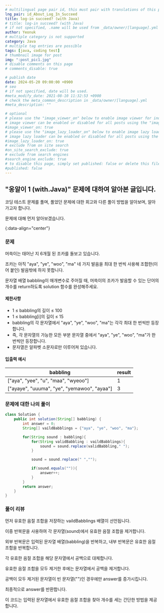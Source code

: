```yaml
---
# multilingual page pair id, this must pair with translations of this page. (This name must be unique)
lng_pair: id_About_Log_In_Succeed
title: log-in succeed? (with Java)
# title: log-in succeed? (with Java)
# if not specified, .name will be used from _data/owner/[language].yml
author: Yeonuk
# multiple category is not supported
category: Java
# multiple tag entries are possible
tags: [java, coding test]
# thumbnail image for post
img: ":post_pic1.jpg"
# disable comments on this page
# comments_disable: true

# publish date
date: 2024-05-20 09:00:00 +0900
# seo
# if not specified, date will be used.
#meta_modify_date: 2021-08-10 11:32:53 +0900
# check the meta_common_description in _data/owner/[language].yml
#meta_description: ""

# optional
# please use the "image_viewer_on" below to enable image viewer for individual pages or posts (_posts/ or [language]/_posts folders).
# image viewer can be enabled or disabled for all posts using the "image_viewer_posts: true" setting in _data/conf/main.yml.
#image_viewer_on: true
# please use the "image_lazy_loader_on" below to enable image lazy loader for individual pages or posts (_posts/ or [language]/_posts folders).
# image lazy loader can be enabled or disabled for all posts using the "image_lazy_loader_posts: true" setting in _data/conf/main.yml.
#image_lazy_loader_on: true
# exclude from on site search
#on_site_search_exclude: true
# exclude from search engines
#search_engine_exclude: true
# to disable this page, simply set published: false or delete this file
#published: false
---
```


<!-- outline-start -->

## "옹알이 1 (with.Java)" 문제에 대하여 알아본 글입니다.

코딩 테스트 문제를 풀며, 풀었던 문제에 대한 회고와 다른 풀이 방법을 알아보며, 알아가고자 합니다.

문제에 대해 먼저 알아보겠습니다.

{:data-align="center"}

<!-- outline-end -->

### 문제

머쓱이는 태어난 지 6개월 된 조카를 돌보고 있습니다.

조카는 아직 "aya", "ye", "woo", "ma" 네 가지 발음을 최대 한 번씩 사용해 조합한(이어 붙인) 발음밖에 하지 못합니다.

문자열 배열 babbling이 매개변수로 주어질 때, 머쓱이의 조카가 발음할 수 있는 단어의 개수를 return하도록 solution 함수를 완성해주세요.

#### 제한사항

- 1 ≤ babbling의 길이 ≤ 100
- 1 ≤ babbling[i]의 길이 ≤ 15
- babbling의 각 문자열에서 "aya", "ye", "woo", "ma"는 각각 최대 한 번씩만 등장합니다.
- 즉, 각 문자열의 가능한 모든 부분 문자열 중에서 "aya", "ye", "woo", "ma"가 한 번씩만 등장합니다.
- 문자열은 알파벳 소문자로만 이루어져 있습니다.

#### 입출력 예시

<!-- | lines                     | result |
| ------------------------- | ------ |
| [[0, 1], [2, 5], [3, 9]]  | 2      |
| [[-1, 1], [1, 3], [3, 9]] | 0      |
| [[0, 5], [3, 9], [1, 10]] | 8      | -->

| babbling                                    | result |
| ------------------------------------------- | ------ |
| ["aya", "yee", "u", "maa", "wyeoo"]         | 1      |
| ["ayaye", "uuuma", "ye", "yemawoo", "ayaa"] | 3      |

### 문제에 대한 나의 풀이

```java
class Solution {
    public int solution(String[] babbling) {
        int answer = 0;
        String[] vaildBabblings = {"aya", "ye", "woo", "ma"};

        for(String sound : babbling){
            for(String validBabbling : vaildBabblings){
                sound = sound.replace(validBabbling," ");
            }

            sound = sound.replace(" ","");

            if(sound.equals("")){
                answer++;
            }
        }
        return answer;
    }
}
```

### 풀이 리뷰

먼저 유효한 음절 조합을 저장하는 vaildBabblings 배열이 선언됩니다.

이중 반복문을 사용하여 각 문자열(sound)에서 유효한 음절 조합을 제거합니다.

외부 반복문은 입력된 문자열 배열(babbling)을 반복하고, 내부 반복문은 유효한 음절 조합을 반복합니다.

각 유효한 음절 조합을 해당 문자열에서 공백으로 대체합니다.

유효한 음절 조합을 모두 제거한 후에는 문자열에서 공백을 제거합니다.

공백이 모두 제거된 문자열이 빈 문자열("")인 경우에만 answer를 증가시킵니다.

최종적으로 answer를 반환합니다.

이 코드는 입력된 문자열에서 유효한 음절 조합을 찾아 개수를 세는 간단한 방법을 제공합니다.
